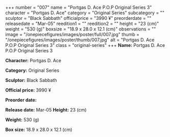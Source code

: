 +++
number = "007"
name = "Portgas D. Ace P.O.P Original Series 3"
character = "Portgas D. Ace"
category = "Original Series"
subcategory = ""
sculptor = "Black Sabbath"
officialprice = "3990 ¥"
preorderdate = ""
releasedate = "Mar-05"
reedition1 = ""
reedition2 = ""
height = "23 (cm)"
weight = "530 (g)"
boxsize = "18.9 x 28.0 x 12.1 (cm)"
observations = ""
image = "/onepiecefigures/images/poster/full/007.jpg"
thumb = "/onepiecefigures/images/poster/thumb/007.jpg"
alt = "Portgas D. Ace P.O.P Original Series 3"
class = "original-series"
+++
**Name:** Portgas D. Ace P.O.P Original Series 3

**Character:** Portgas D. Ace

**Category:** Original Series 

**Sculptor:** Black Sabbath

**Official price:** 3990 ¥

**Preorder date:** 

**Release date:** Mar-05
**Height:** 23 (cm)

**Weight:** 530 (g)

**Box size:** 18.9 x 28.0 x 12.1 (cm)

